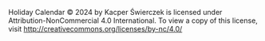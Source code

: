 Holiday Calendar © 2024 by Kacper Świerczek is licensed under Attribution-NonCommercial 4.0 International. 
To view a copy of this license, visit http://creativecommons.org/licenses/by-nc/4.0/
